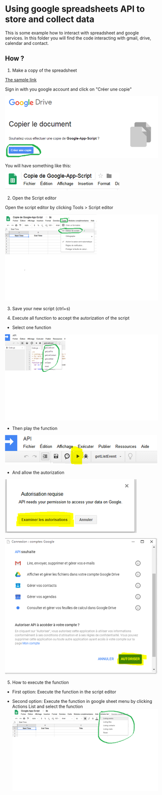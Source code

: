 # Using google spreadsheets API to store and collect data

This is some example how to interact with spreadsheet and google services. 
In this folder you will find the code interacting with gmail, drive, calendar and contact.

## How ?

1. Make a copy of the spreadsheet

[The sample link](https://docs.google.com/spreadsheets/d/1VdfY66N68NR3qHi4vxIc0bS518f_7aAMjRx_w2K3gQk/copy)

Sign in with you google  account and click on "Créer une copie"

![Google sheet Make a copy](screenshots/makeCopy.PNG)

You will have something like this:

![Google sheet copy](screenshots/aftercopy.PNG)

2. Open the Script editor

Open the script editor by clicking Tools > Script editor

![script editor](screenshots/scripteditor.png)

3. Save your new script (ctrl+s)

4. Execute all function to accept the autorization of the script

- Select one function

![script editor select function](screenshots/selectfunction.png)

- Then play the function

![script editor play](screenshots/playScript.PNG)

- And allow the autorization

![script editor examination](screenshots/examination.PNG)

![script editor autorization](screenshots/autorization.PNG)

5. How to execute the function

- First option: Execute the function in the script editor

- Second option: Execute the function in google sheet menu by clicking Actions List and select the function
![execute function](screenshots/executefunction.png)